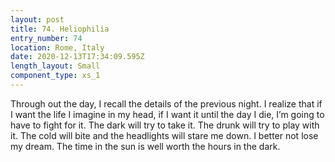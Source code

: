 ```yaml
---
layout: post
title: 74. Heliophilia
entry_number: 74
location: Rome, Italy
date: 2020-12-13T17:34:09.595Z
length_layout: Small
component_type: xs_1
---
```

Through out the day, I recall the details of the previous night. I realize that if I want the life I imagine in my head, if I want it until the day I die, I’m going to have to fight for it. The dark will try to take it. The drunk will try to play with it. The cold will bite and the headlights will stare me down. I better not lose my dream. The time in the sun is well worth the hours in the dark.